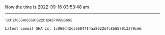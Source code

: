 Now the time is 2022-09-16 03:53:48 am

---

<small>103121855418569182261248716986698</small>

```txt
Latest commit SHA is: 1c060d42c3e584714aa8622d4c8b657013279ce6
```

